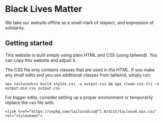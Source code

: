 # Black Lives Matter

We take our website offline as a small mark of respect, and expression of solidarity.

## Getting started

This website is built simply using plain HTML and CSS (using tailwind). You can copy this website and adjust it.

The CSS file only contains classes that are used in the HTML. If you make any small edits and you use additional classes from tailwind, simply run:

```
npx tailwindcss build styles.css -o output.css && npx clean-css-cli -o output.min.css output.css
```

For bigger edits, consider setting up a proper environment or temporarily replace the css file with:

```
<link href="https://unpkg.com/tailwindcss@^1.0/dist/tailwind.min.css" rel="stylesheet">
```
